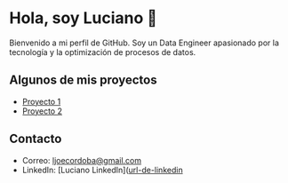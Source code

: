 # Hola, soy Luciano 👋

Bienvenido a mi perfil de GitHub. Soy un Data Engineer apasionado por la tecnología y la optimización de procesos de datos.

## Algunos de mis proyectos
- [Proyecto 1](url-del-proyecto)
- [Proyecto 2](url-del-proyecto)

## Contacto
- Correo: ljoecordoba@gmail.com
- LinkedIn: [Luciano LinkedIn]([url-de-linkedin](https://www.linkedin.com/in/luciano-c%C3%B3rdoba-b01a05100/)
